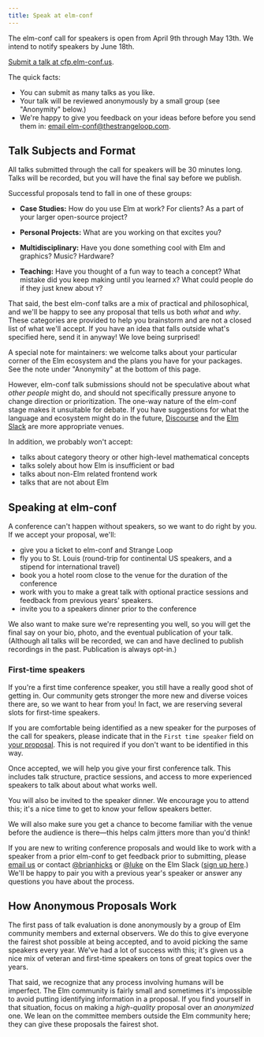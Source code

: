 ```yaml
---
title: Speak at elm-conf
---
```


The elm-conf call for speakers is open from April 9th through May 13th.
We intend to notify speakers by June 18th.

[Submit a talk at cfp.elm-conf.us](https://cfp.elm-conf.us/events/elm-conf-2018).

The quick facts:

- You can submit as many talks as you like.
- Your talk will be reviewed anonymously by a small group (see "Anonymity" below.)
- We're happy to give you feedback on your ideas before before you send them in: [email elm-conf@thestrangeloop.com](mailto:elm-conf@thestrangeloop.com).

## Talk Subjects and Format

All talks submitted through the call for speakers will be 30 minutes long.
Talks will be recorded, but you will have the final say before we publish.

Successful proposals tend to fall in one of these groups:

- **Case Studies:**
  How do you use Elm at work?
  For clients?
  As a part of your larger open-source project?

- **Personal Projects:**
  What are you working on that excites you?

- **Multidisciplinary:**
  Have you done something cool with Elm and graphics?
  Music?
  Hardware?

- **Teaching:**
  Have you thought of a fun way to teach a concept?
  What mistake did you keep making until you learned `X`?
  What could people do if they just knew about `Y`?

That said, the best elm-conf talks are a mix of practical and philosophical, and we'll be happy to see any proposal that tells us both *what* and *why*.
These categories are provided to help you brainstorm and are not a closed list of what we'll accept.
If you have an idea that falls outside what's specified here, send it in anyway!
We love being surprised!

A special note for maintainers: we welcome talks about your particular corner of the Elm ecosystem and the plans you have for your packages.
See the note under "Anonymity" at the bottom of this page.

However, elm-conf talk submissions should not be speculative about what *other people* might do, and should not specifically pressure anyone to change direction or prioritization.
The one-way nature of the elm-conf stage makes it unsuitable for debate.
If you have suggestions for what the language and ecosystem might do in the future, [Discourse](https://discourse.elm-lang.org) and the [Elm Slack](http://elmlang.herokuapp.com/) are more appropriate venues.

In addition, we probably won't accept:

- talks about category theory or other high-level mathematical concepts
- talks solely about how Elm is insufficient or bad
- talks about non-Elm related frontend work
- talks that are not about Elm

## Speaking at elm-conf

A conference can't happen without speakers, so we want to do right by you.
If we accept your proposal, we'll:

- give you a ticket to elm-conf and Strange Loop
- fly you to St. Louis (round-trip for continental US speakers, and a stipend for international travel)
- book you a hotel room close to the venue for the duration of the conference
- work with you to make a great talk with optional practice sessions and feedback from previous years' speakers.
- invite you to a speakers dinner prior to the conference

We also want to make sure we're representing you well, so you will get the final say on your bio, photo, and the eventual publication of your talk.
(Although all talks will be recorded, we can and have declined to publish recordings in the past.
Publication is always opt-in.)

### First-time speakers

If you're a first time conference speaker, you still have a really good shot of getting in.
Our community gets stronger the more new and diverse voices there are, so we want to hear from you!
In fact, we are reserving several slots for first-time speakers.

If you are comfortable being identified as a new speaker for the purposes of the call for speakers, please indicate that in the `First time speaker` field on [your proposal](https://cfp.elm-conf.us/events/elm-conf-2018).
This is not required if you don't want to be identified in this way.

Once accepted, we will help you give your first conference talk.
This includes talk structure, practice sessions, and access to more experienced speakers to talk about about what works well.

You will also be invited to the speaker dinner.
We encourage you to attend this; it's a nice time to get to know your fellow speakers better.

We will also make sure you get a chance to become familiar with the venue before the audience is there&mdash;this helps calm jitters more than you'd think!

If you are new to writing conference proposals and would like to work with a speaker from a prior elm-conf to get feedback prior to submitting, please [email us](mailto:elm-conf@thestrangeloop.com) or contact [@brianhicks](https://elmlang.slack.com/messages/D1KMC1AQ1/) or [@luke](https://elmlang.slack.com/messages/D0KEQUU9Z/) on the Elm Slack ([sign up here](http://elmlang.herokuapp.com/).)
We'll be happy to pair you with a previous year's speaker or answer any questions you have about the process.

## How Anonymous Proposals Work

The first pass of talk evaluation is done anonymously by a group of Elm community members and external observers.
We do this to give everyone the fairest shot possible at being accepted, and to avoid picking the same speakers every year.
We've had a lot of success with this; it's given us a nice mix of veteran and first-time speakers on tons of great topics over the years.

That said, we recognize that any process involving humans will be imperfect.
The Elm community is fairly small and sometimes it's impossible to avoid putting identifying information in a proposal.
If you find yourself in that situation, focus on making a *high-quality* proposal over an *anonymized* one.
We lean on the committee members outside the Elm community here; they can give these proposals the fairest shot.


